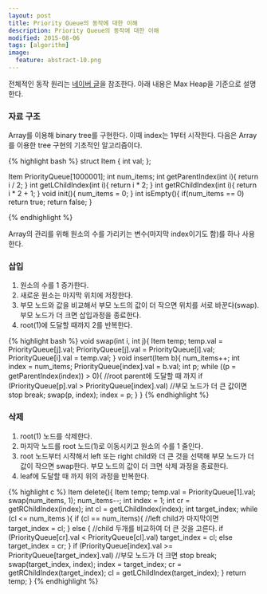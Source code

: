 ```yaml
---
layout: post
title: Priority Queue의 동작에 대한 이해 
description: Priority Queue의 동작에 대한 이해 
modified: 2015-08-06
tags: [algorithm]
image:
  feature: abstract-10.png
---
```


전체적인 동작 원리는 [네이버 글](http://blog.naver.com/wpdls6012/220247604017)을 참조한다. 
아래 내용은 Max Heap을 기준으로 설명한다. 

### 자료 구조 

Array를 이용해 binary tree를 구현한다. 이때 index는 1부터 시작한다. 다음은 Array를 이용한 tree 구현의 기초적인 알고리즘이다. 

{% highlight bash %}
struct Item {
  int val;
};

Item PriorityQueue[1000001];
int num_items; 
int getParentIndex(int i){
  return i / 2;
}
int getLChildIndex(int i){
  return i * 2;
}
int getRChildIndex(int i){
  return i * 2 + 1;
}
void init(){
  num_items = 0;
}
int isEmpty(){
  if(num_items == 0)
    return true;
  return false;
}

{% endhighlight %}

Array의 관리를 위해 원소의 수를 가리키는 변수(마지막 index이기도 함)를 하나 사용한다. 

### 삽입 

1. 원소의 수를 1 증가한다. 
2. 새로운 원소는 마지막 위치에 저장한다.  
3. 부모 노드와 값을 비교해서 부모 노드의 값이 더 작으면 위치를 서로 바꾼다(swap). 부모 노드가 더 크면 삽입과정을 종료한다. 
4. root(1)에 도달할 때까지 2를 반복한다. 

{% highlight bash %}
void swap(int i, int j){
  Item temp;
  temp.val = PriorityQueue[j].val;
  PriorityQueue[j].val = PriorityQueue[i].val;
  PriorityQueue[i].val = temp.val;
}
void insert(Item b){
  num_items++;
  int index = num_items;
  PriorityQueue[index].val = b.val;
  int p;
  while ((p = getParentIndex(index)) > 0){ //root parent에 도달할 때 까지 
    if (PriorityQueue[p].val > PriorityQueue[index].val) //부모 노드가 더 큰 값이면 stop
      break;
    swap(p, index);
    index = p;
  }
}
{% endhighlight %}

### 삭제

1. root(1) 노드를 삭제한다. 
2. 마지막 노드를 root 노드(1)로 이동시키고 원소의 수를 1 줄인다. 
3. root 노드부터 시작해서 left 또는 right child와 더 큰 것을 선택해 부모 노드가 더 값이 작으면 swap한다. 부모 노드의 값이 더 크면 삭제 과정을 종료한다. 
4. leaf에 도달할 때 까지 위의 과정을 반복한다. 

{% highlight c %}
Item delete(){
  Item temp;
  temp.val = PriorityQueue[1].val;
  swap(num_items, 1);
  num_items--;
  int index = 1;
  int cr = getRChildIndex(index);
  int cl = getLChildIndex(index);
  int target_index;
  while (cl <= num_items ){
    if (cl == num_items){ //left child가 마지막이면
      target_index = cl;
    }
    else {  //child 두개를 비교하여 더 큰 것을 고른다. 
      if (PriorityQueue[cr].val < PriorityQueue[cl].val) 
        target_index = cl;
      else
        target_index = cr;
    }
    if (PriorityQueue[index].val >= PriorityQueue[target_index].val) //부모 노드가 더 크면 stop
      break;
    swap(target_index, index);
    index = target_index;
    cr = getRChildIndex(target_index);
    cl = getLChildIndex(target_index);
  }
  return temp;
}
{% endhighlight %} 




